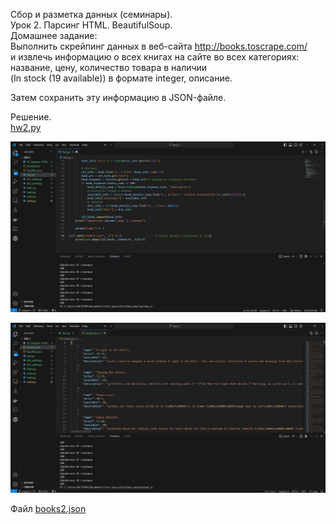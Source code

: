 Сбор и разметка данных (семинары).  
Урок 2. Парсинг HTML. BeautifulSoup.  
Домашнее задание:  
Выполнить скрейпинг данных в веб-сайта http://books.toscrape.com/  
и извлечь информацию о всех книгах на сайте во всех категориях: название, цену, количество товара в наличии  
(In stock (19 available)) в формате integer, описание.  
  
Затем сохранить эту информацию в JSON-файле.  
  
Решение.  
[hw2.py](hw2.py)  
  
![hw_2.png](hw_2.png)  
  
![hw_2.1.png](hw_2.1.png)  
  
Файл [books2.json](books2.json)